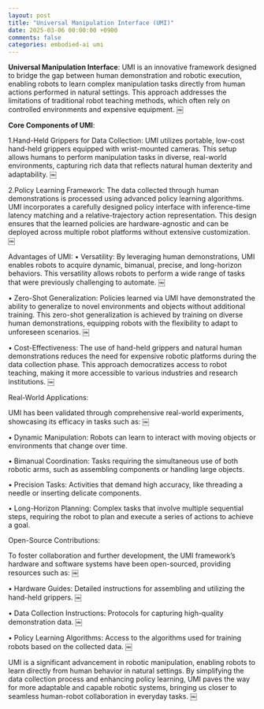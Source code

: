 ```yaml
---
layout: post
title: "Universal Manipulation Interface (UMI)"
date: 2025-03-06 00:00:00 +0900
comments: false
categories: embodied-ai umi
---
```


**Universal Manipulation Interface**: UMI is an innovative framework designed to bridge the gap between human demonstration and robotic execution, enabling robots to learn complex manipulation tasks directly from human actions performed in natural settings. This approach addresses the limitations of traditional robot teaching methods, which often rely on controlled environments and expensive equipment. ￼

**Core Components of UMI**:

1.Hand-Held Grippers for Data Collection: UMI utilizes portable, low-cost hand-held grippers equipped with wrist-mounted cameras. This setup allows humans to perform manipulation tasks in diverse, real-world environments, capturing rich data that reflects natural human dexterity and adaptability.  ￼

2.Policy Learning Framework: The data collected through human demonstrations is processed using advanced policy learning algorithms. UMI incorporates a carefully designed policy interface with inference-time latency matching and a relative-trajectory action representation. This design ensures that the learned policies are hardware-agnostic and can be deployed across multiple robot platforms without extensive customization.  ￼

Advantages of UMI:
•	Versatility: By leveraging human demonstrations, UMI enables robots to acquire dynamic, bimanual, precise, and long-horizon behaviors. This versatility allows robots to perform a wide range of tasks that were previously challenging to automate.  ￼

•	Zero-Shot Generalization: Policies learned via UMI have demonstrated the ability to generalize to novel environments and objects without additional training. This zero-shot generalization is achieved by training on diverse human demonstrations, equipping robots with the flexibility to adapt to unforeseen scenarios.  ￼

•	Cost-Effectiveness: The use of hand-held grippers and natural human demonstrations reduces the need for expensive robotic platforms during the data collection phase. This approach democratizes access to robot teaching, making it more accessible to various industries and research institutions. ￼

Real-World Applications:

UMI has been validated through comprehensive real-world experiments, showcasing its efficacy in tasks such as: ￼

•	Dynamic Manipulation: Robots can learn to interact with moving objects or environments that change over time.

•	Bimanual Coordination: Tasks requiring the simultaneous use of both robotic arms, such as assembling components or handling large objects.

•	Precision Tasks: Activities that demand high accuracy, like threading a needle or inserting delicate components.

•	Long-Horizon Planning: Complex tasks that involve multiple sequential steps, requiring the robot to plan and execute a series of actions to achieve a goal.

Open-Source Contributions:

To foster collaboration and further development, the UMI framework’s hardware and software systems have been open-sourced, providing resources such as: ￼

•	Hardware Guides: Detailed instructions for assembling and utilizing the hand-held grippers.  ￼

•	Data Collection Instructions: Protocols for capturing high-quality demonstration data. ￼

•	Policy Learning Algorithms: Access to the algorithms used for training robots based on the collected data. ￼


UMI is a significant advancement in robotic manipulation, enabling robots to learn directly from human behavior in natural settings. By simplifying the data collection process and enhancing policy learning, UMI paves the way for more adaptable and capable robotic systems, bringing us closer to seamless human-robot collaboration in everyday tasks. ￼